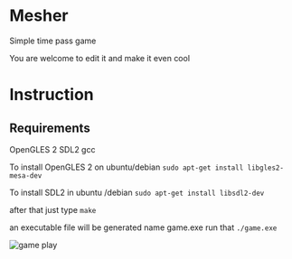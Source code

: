 Mesher
======
Simple time pass game 

You are welcome to edit it and make it even cool

Instruction
===========

Requirements
------------
OpenGLES 2 
SDL2
gcc  

To install  OpenGLES 2 on ubuntu/debian
```sudo apt-get install libgles2-mesa-dev```

To install SDL2 in ubuntu /debian
```sudo apt-get install libsdl2-dev```

after that
just type 
```make```

an executable file will be generated name game.exe
run that
```./game.exe```

![game play](https://imgur.com/a/n3wNe)

